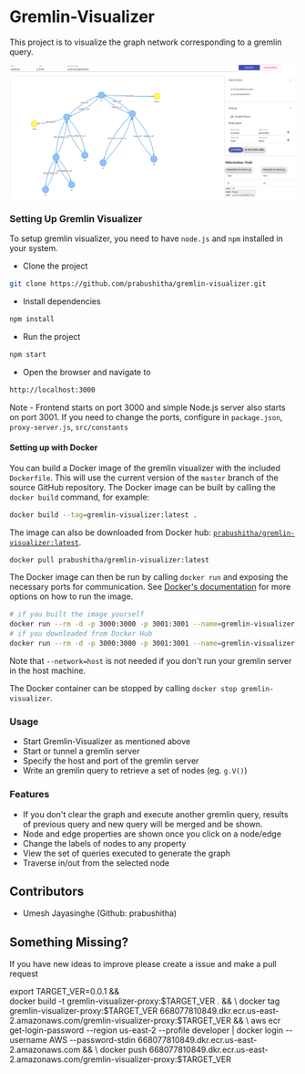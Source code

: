 # Gremlin-Visualizer
This project is to visualize the graph network corresponding to a gremlin query.

![alt text](https://raw.githubusercontent.com/prabushitha/Readme-Materials/master/Gremlin-Visualizer.png)

### Setting Up Gremlin Visualizer
To setup gremlin visualizer, you need to have `node.js` and `npm` installed in your system.

* Clone the project
```sh
git clone https://github.com/prabushitha/gremlin-visualizer.git
```
* Install dependencies
```sh
npm install
```
* Run the project
```sh
npm start
```
* Open the browser and navigate to
```sh
http://localhost:3000
```

Note - Frontend starts on port 3000 and simple Node.js server also starts on port 3001. If you need to change the ports, configure in `package.json`, `proxy-server.js`, `src/constants` 

#### Setting up with Docker

You can build a Docker image of the gremlin visualizer with the included `Dockerfile`.
This will use the current version of the `master` branch of the source GitHub repository.
The Docker image can be built by calling the `docker build` command, for example:

```sh
docker build --tag=gremlin-visualizer:latest .
```

The image can also be downloaded from Docker hub: [`prabushitha/gremlin-visualizer:latest`](https://hub.docker.com/r/prabushitha/gremlin-visualizer).

```sh
docker pull prabushitha/gremlin-visualizer:latest
```

The Docker image can then be run by calling `docker run` and exposing the necessary ports for communication. See [Docker's documentation](https://docs.docker.com/engine/reference/commandline/run/) for more options on how to run the image.

```sh
# if you built the image yourself
docker run --rm -d -p 3000:3000 -p 3001:3001 --name=gremlin-visualizer --network=host gremlin-visualizer:latest
# if you downloaded from Docker Hub
docker run --rm -d -p 3000:3000 -p 3001:3001 --name=gremlin-visualizer --network=host prabushitha/gremlin-visualizer:latest
```
Note that `--network=host` is not needed if you don't run your gremlin server in the host machine. 

The Docker container can be stopped by calling `docker stop gremlin-visualizer`.

### Usage
* Start Gremlin-Visualizer as mentioned above
* Start or tunnel a gremlin server
* Specify the host and port of the gremlin server
* Write an gremlin query to retrieve a set of nodes (eg. `g.V()`)

### Features
* If you don't clear the graph and execute another gremlin query, results of previous query and new query will be merged and be shown.
* Node and edge properties are shown once you click on a node/edge
* Change the labels of nodes to any property
* View the set of queries executed to generate the graph
* Traverse in/out from the selected node

### 
## Contributors
* Umesh Jayasinghe (Github: prabushitha)

## Something Missing?

If you have new ideas to improve please create a issue and make a pull request


export TARGET_VER=0.0.1 && \
docker build -t gremlin-visualizer-proxy:$TARGET_VER . && \
docker tag gremlin-visualizer-proxy:$TARGET_VER 668077810849.dkr.ecr.us-east-2.amazonaws.com/gremlin-visualizer-proxy:$TARGET_VER && \
aws ecr get-login-password --region us-east-2 --profile developer | docker login --username AWS --password-stdin 668077810849.dkr.ecr.us-east-2.amazonaws.com && \
docker push 668077810849.dkr.ecr.us-east-2.amazonaws.com/gremlin-visualizer-proxy:$TARGET_VER